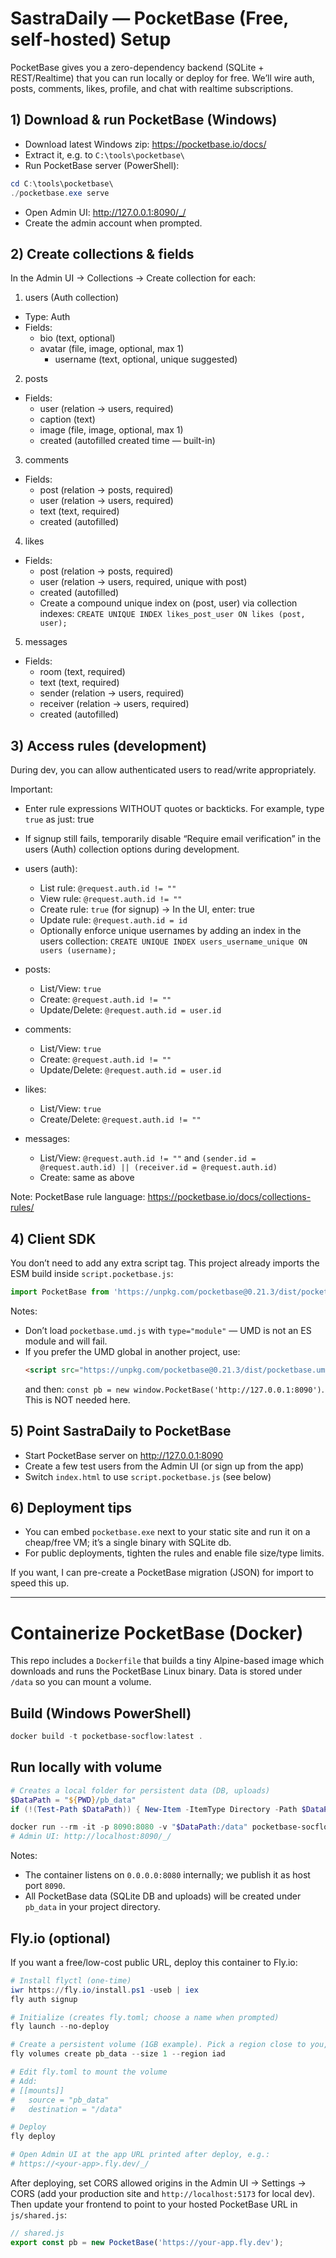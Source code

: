 # SastraDaily — PocketBase (Free, self‑hosted) Setup

PocketBase gives you a zero-dependency backend (SQLite + REST/Realtime) that you can run locally or deploy for free. We’ll wire auth, posts, comments, likes, profile, and chat with realtime subscriptions.

## 1) Download & run PocketBase (Windows)
- Download latest Windows zip: https://pocketbase.io/docs/
- Extract it, e.g. to `C:\tools\pocketbase\`
- Run PocketBase server (PowerShell):
```powershell
cd C:\tools\pocketbase\
./pocketbase.exe serve
```
- Open Admin UI: http://127.0.0.1:8090/_/
- Create the admin account when prompted.

## 2) Create collections & fields
In the Admin UI → Collections → Create collection for each:

1) users (Auth collection)
- Type: Auth
- Fields:
  - bio (text, optional)
  - avatar (file, image, optional, max 1)
    - username (text, optional, unique suggested)

2) posts
- Fields:
  - user (relation → users, required)
  - caption (text)
  - image (file, image, optional, max 1)
  - created (autofilled created time — built-in)

3) comments
- Fields:
  - post (relation → posts, required)
  - user (relation → users, required)
  - text (text, required)
  - created (autofilled)

4) likes
- Fields:
  - post (relation → posts, required)
  - user (relation → users, required, unique with post)
  - created (autofilled)
  - Create a compound unique index on (post, user) via collection indexes: `CREATE UNIQUE INDEX likes_post_user ON likes (post, user);`

5) messages
- Fields:
  - room (text, required)
  - text (text, required)
  - sender (relation → users, required)
  - receiver (relation → users, required)
  - created (autofilled)

## 3) Access rules (development)
During dev, you can allow authenticated users to read/write appropriately.

Important:
- Enter rule expressions WITHOUT quotes or backticks. For example, type `true` as just: true
- If signup still fails, temporarily disable “Require email verification” in the users (Auth) collection options during development.

- users (auth):
  - List rule: `@request.auth.id != ""`
  - View rule: `@request.auth.id != ""`
  - Create rule: `true` (for signup) → In the UI, enter: true
  - Update rule: `@request.auth.id = id`
  - Optionally enforce unique usernames by adding an index in the users collection: `CREATE UNIQUE INDEX users_username_unique ON users (username);`

- posts:
  - List/View: `true`
  - Create: `@request.auth.id != ""`
  - Update/Delete: `@request.auth.id = user.id`

- comments:
  - List/View: `true`
  - Create: `@request.auth.id != ""`
  - Update/Delete: `@request.auth.id = user.id`

- likes:
  - List/View: `true`
  - Create/Delete: `@request.auth.id != ""`

- messages:
  - List/View: `@request.auth.id != ""` and `(sender.id = @request.auth.id) || (receiver.id = @request.auth.id)`
  - Create: same as above

Note: PocketBase rule language: https://pocketbase.io/docs/collections-rules/

## 4) Client SDK
You don’t need to add any extra script tag. This project already imports the ESM build inside `script.pocketbase.js`:
```js
import PocketBase from 'https://unpkg.com/pocketbase@0.21.3/dist/pocketbase.es.mjs';
```

Notes:
- Don’t load `pocketbase.umd.js` with `type="module"` — UMD is not an ES module and will fail.
- If you prefer the UMD global in another project, use:
  ```html
  <script src="https://unpkg.com/pocketbase@0.21.3/dist/pocketbase.umd.js"></script>
  ```
  and then: `const pb = new window.PocketBase('http://127.0.0.1:8090')`. This is NOT needed here.

## 5) Point SastraDaily to PocketBase
- Start PocketBase server on http://127.0.0.1:8090
- Create a few test users from the Admin UI (or sign up from the app)
- Switch `index.html` to use `script.pocketbase.js` (see below)

## 6) Deployment tips
- You can embed `pocketbase.exe` next to your static site and run it on a cheap/free VM; it’s a single binary with SQLite db.
- For public deployments, tighten the rules and enable file size/type limits.

If you want, I can pre-create a PocketBase migration (JSON) for import to speed this up.

---

# Containerize PocketBase (Docker)

This repo includes a `Dockerfile` that builds a tiny Alpine-based image which downloads and runs the PocketBase Linux binary. Data is stored under `/data` so you can mount a volume.

## Build (Windows PowerShell)

```powershell
docker build -t pocketbase-socflow:latest .
```

## Run locally with volume

```powershell
# Creates a local folder for persistent data (DB, uploads)
$DataPath = "${PWD}/pb_data"
if (!(Test-Path $DataPath)) { New-Item -ItemType Directory -Path $DataPath | Out-Null }

docker run --rm -it -p 8090:8080 -v "$DataPath:/data" pocketbase-socflow:latest
# Admin UI: http://localhost:8090/_/
```

Notes:
- The container listens on `0.0.0.0:8080` internally; we publish it as host port `8090`.
- All PocketBase data (SQLite DB and uploads) will be created under `pb_data` in your project directory.

## Fly.io (optional)

If you want a free/low-cost public URL, deploy this container to Fly.io:

```powershell
# Install flyctl (one-time)
iwr https://fly.io/install.ps1 -useb | iex
fly auth signup

# Initialize (creates fly.toml; choose a name when prompted)
fly launch --no-deploy

# Create a persistent volume (1GB example). Pick a region close to you, e.g. iad, fra, sin
fly volumes create pb_data --size 1 --region iad

# Edit fly.toml to mount the volume
# Add:
# [[mounts]]
#   source = "pb_data"
#   destination = "/data"

# Deploy
fly deploy

# Open Admin UI at the app URL printed after deploy, e.g.:
# https://<your-app>.fly.dev/_/
```

After deploying, set CORS allowed origins in the Admin UI → Settings → CORS (add your production site and `http://localhost:5173` for local dev). Then update your frontend to point to your hosted PocketBase URL in `js/shared.js`:

```js
// shared.js
export const pb = new PocketBase('https://your-app.fly.dev');
```
